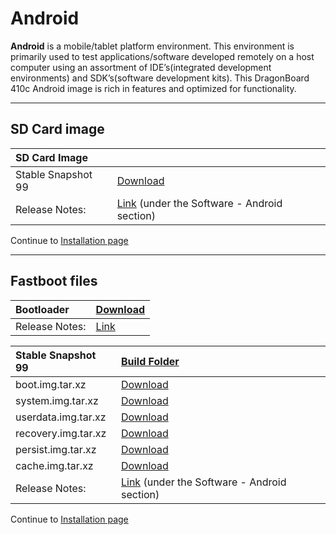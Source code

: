 # Android

**Android** is a mobile/tablet platform environment. This environment is primarily used to test applications/software developed remotely on a host computer using an assortment of IDE’s(integrated development environments) and SDK’s(software development kits). This DragonBoard 410c Android image is rich in features and optimized for functionality.

***

## SD Card image

|   SD Card Image    |                       |
|:------------------|:-----------------------|
| Stable Snapshot 99 | [Download](http://builds.96boards.org/releases/dragonboard410c/qualcomm/android/16.03/dragonboard410c_sdcard_install_android-99.zip)
|Release Notes:     |[Link](https://developer.qualcomm.com/hardware/dragonboard-410c/tools) (under the Software - Android section) |

Continue to [Installation page](../Installation/README.md)

***

## Fastboot files

|   Bootloader       |    [Download](https://builds.96boards.org/releases/dragonboard410c/linaro/rescue/latest/dragonboard410c_bootloader_emmc_android-*.zip)    |
|:-------------------|:-----------------------|
|Release Notes:      |   [Link](http://builds.96boards.org/releases/dragonboard410c/linaro/rescue/latest/)            |

|   Stable Snapshot 99    |    [Build Folder](http://builds.96boards.org/releases/dragonboard410c/qualcomm/android/16.03/)            |
|:------------------------|:----------------------------------------------------------------------------------------------------------|
|boot.img.tar.xz          |[Download](http://builds.96boards.org/releases/dragonboard410c/qualcomm/android/16.03/boot.img.tar.xz)     |
|system.img.tar.xz        |[Download](http://builds.96boards.org/releases/dragonboard410c/qualcomm/android/16.03/system.img.tar.xz)   |
|userdata.img.tar.xz      |[Download](http://builds.96boards.org/releases/dragonboard410c/qualcomm/android/16.03/userdata.img.tar.xz) |
|recovery.img.tar.xz      |[Download](http://builds.96boards.org/releases/dragonboard410c/qualcomm/android/16.03/recovery.img.tar.xz) |
|persist.img.tar.xz       |[Download](http://builds.96boards.org/releases/dragonboard410c/qualcomm/android/16.03/persist.img.tar.xz)  |
|cache.img.tar.xz         |[Download](http://builds.96boards.org/releases/dragonboard410c/qualcomm/android/16.03/cache.img.tar.xz)    |
|Release Notes:     |[Link](https://developer.qualcomm.com/hardware/dragonboard-410c/tools) (under the Software - Android section)    |

Continue to [Installation page](../Installation/README.md)
